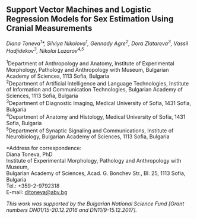 ## Support Vector Machines and Logistic Regression Models for Sex Estimation Using Cranial Measurements

*Diana Toneva<sup>1</sup>\*, Silviya Nikolova<sup>1</sup>, Gennady Agre<sup>2</sup>, Dora Zlatareva<sup>3</sup>, Vassil Hadjidekov<sup>3</sup>, Nikolai Lazarov<sup>4,5</sup>*

<sup>1</sup>Department of Anthropology and Anatomy, Institute of Experimental Morphology, Pathology and Anthropology with Museum, Bulgarian Academy of Sciences, 1113 Sofia, Bulgaria  
<sup>2</sup>Department of Artificial Intelligence and Language Technologies, Institute of Information and Communication Technologies, Bulgarian Academy of Sciences, 1113 Sofia, Bulgaria  
<sup>3</sup>Department of Diagnostic Imaging, Medical University of Sofia, 1431 Sofia, Bulgaria  
<sup>4</sup>Department of Anatomy and Histology, Medical University of Sofia, 1431 Sofia, Bulgaria  
<sup>5</sup>Department of Synaptic Signaling and Communications, Institute of Neurobiology, Bulgarian Academy of Sciences, 1113 Sofia, Bulgaria  

*Address for correspondence:  
Diana Toneva, PhD  
Institute of Experimental Morphology, Pathology and Anthropology with Museum,  
Bulgarian Academy of Sciences, Acad. G. Bonchev Str., Bl. 25, 1113 Sofia, Bulgaria  
Tel.: +359-2-9792318  
E-mail: ditoneva@abv.bg  

<i>This work was supported by the Bulgarian National Science Fund [Grant numbers DN01/15-20.12.2016 and DN11/9-15.12.2017].</i>
